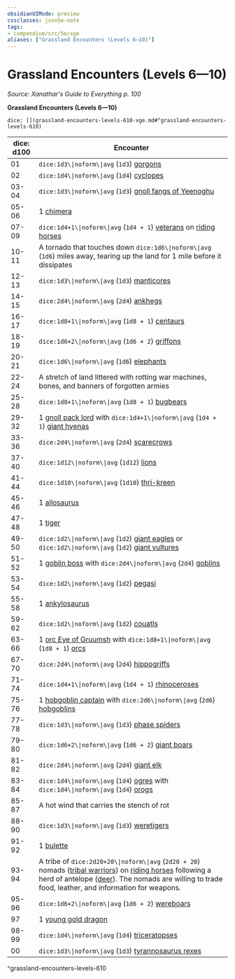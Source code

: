 ```yaml
---
obsidianUIMode: preview
cssclasses: json5e-note
tags:
- compendium/src/5e/xge
aliases: ["Grassland Encounters (Levels 6—10)"]
---
```

# Grassland Encounters (Levels 6—10)
*Source: Xanathar's Guide to Everything p. 100* 

**Grassland Encounters (Levels 6—10)**

`dice: [](grassland-encounters-levels-610-xge.md#^grassland-encounters-levels-610)`

| dice: d100 | Encounter |
|------------|-----------|
| 01 | `dice:1d3\\|noform\\|avg` (`1d3`) [gorgons](2-Mechanics/CLI/bestiary/monstrosity/gorgon.md) |
| 02 | `dice:1d4\\|noform\\|avg` (`1d4`) [cyclopes](2-Mechanics/CLI/bestiary/giant/cyclops.md) |
| 03-04 | `dice:1d3\\|noform\\|avg` (`1d3`) [gnoll fangs of Yeenoghu](2-Mechanics/CLI/bestiary/fiend/gnoll-fang-of-yeenoghu.md) |
| 05-06 | 1 [chimera](2-Mechanics/CLI/bestiary/monstrosity/chimera.md) |
| 07-09 | `dice:1d4+1\\|noform\\|avg` (`1d4 + 1`) [veterans](2-Mechanics/CLI/bestiary/humanoid/veteran.md) on [riding horses](2-Mechanics/CLI/bestiary/beast/riding-horse.md) |
| 10-11 | A tornado that touches down `dice:1d6\\|noform\\|avg` (`1d6`) miles away, tearing up the land for 1 mile before it dissipates |
| 12-13 | `dice:1d3\\|noform\\|avg` (`1d3`) [manticores](2-Mechanics/CLI/bestiary/monstrosity/manticore.md) |
| 14-15 | `dice:2d4\\|noform\\|avg` (`2d4`) [ankhegs](2-Mechanics/CLI/bestiary/monstrosity/ankheg.md) |
| 16-17 | `dice:1d8+1\\|noform\\|avg` (`1d8 + 1`) [centaurs](2-Mechanics/CLI/bestiary/monstrosity/centaur.md) |
| 18-19 | `dice:1d6+2\\|noform\\|avg` (`1d6 + 2`) [griffons](2-Mechanics/CLI/bestiary/monstrosity/griffon.md) |
| 20-21 | `dice:1d6\\|noform\\|avg` (`1d6`) [elephants](2-Mechanics/CLI/bestiary/beast/elephant.md) |
| 22-24 | A stretch of land littered with rotting war machines, bones, and banners of forgotten armies |
| 25-28 | `dice:1d8+1\\|noform\\|avg` (`1d8 + 1`) [bugbears](2-Mechanics/CLI/bestiary/humanoid/bugbear.md) |
| 29-32 | 1 [gnoll pack lord](2-Mechanics/CLI/bestiary/humanoid/gnoll-pack-lord.md) with `dice:1d4+1\\|noform\\|avg` (`1d4 + 1`) [giant hyenas](2-Mechanics/CLI/bestiary/beast/giant-hyena.md) |
| 33-36 | `dice:2d4\\|noform\\|avg` (`2d4`) [scarecrows](2-Mechanics/CLI/bestiary/construct/scarecrow.md) |
| 37-40 | `dice:1d12\\|noform\\|avg` (`1d12`) [lions](2-Mechanics/CLI/bestiary/beast/lion.md) |
| 41-44 | `dice:1d10\\|noform\\|avg` (`1d10`) [thri-kreen](2-Mechanics/CLI/bestiary/humanoid/thri-kreen.md) |
| 45-46 | 1 [allosaurus](2-Mechanics/CLI/bestiary/beast/allosaurus.md) |
| 47-48 | 1 [tiger](2-Mechanics/CLI/bestiary/beast/tiger.md) |
| 49-50 | `dice:1d2\\|noform\\|avg` (`1d2`) [giant eagles](2-Mechanics/CLI/bestiary/beast/giant-eagle.md) or `dice:1d2\\|noform\\|avg` (`1d2`) [giant vultures](2-Mechanics/CLI/bestiary/beast/giant-vulture.md) |
| 51-52 | 1 [goblin boss](2-Mechanics/CLI/bestiary/humanoid/goblin-boss.md) with `dice:2d4\\|noform\\|avg` (`2d4`) [goblins](2-Mechanics/CLI/bestiary/humanoid/goblin.md) |
| 53-54 | `dice:1d2\\|noform\\|avg` (`1d2`) [pegasi](2-Mechanics/CLI/bestiary/celestial/pegasus.md) |
| 55-58 | 1 [ankylosaurus](2-Mechanics/CLI/bestiary/beast/ankylosaurus.md) |
| 59-62 | `dice:1d2\\|noform\\|avg` (`1d2`) [couatls](2-Mechanics/CLI/bestiary/celestial/couatl.md) |
| 63-66 | 1 [orc Eye of Gruumsh](2-Mechanics/CLI/bestiary/humanoid/orc-eye-of-gruumsh.md) with `dice:1d8+1\\|noform\\|avg` (`1d8 + 1`) [orcs](2-Mechanics/CLI/bestiary/humanoid/orc.md) |
| 67-70 | `dice:2d4\\|noform\\|avg` (`2d4`) [hippogriffs](2-Mechanics/CLI/bestiary/monstrosity/hippogriff.md) |
| 71-74 | `dice:1d4+1\\|noform\\|avg` (`1d4 + 1`) [rhinoceroses](2-Mechanics/CLI/bestiary/beast/rhinoceros.md) |
| 75-76 | 1 [hobgoblin captain](2-Mechanics/CLI/bestiary/humanoid/hobgoblin-captain.md) with `dice:2d6\\|noform\\|avg` (`2d6`) [hobgoblins](2-Mechanics/CLI/bestiary/humanoid/hobgoblin.md) |
| 77-78 | `dice:1d3\\|noform\\|avg` (`1d3`) [phase spiders](2-Mechanics/CLI/bestiary/monstrosity/phase-spider.md) |
| 79-80 | `dice:1d6+2\\|noform\\|avg` (`1d6 + 2`) [giant boars](2-Mechanics/CLI/bestiary/beast/giant-boar.md) |
| 81-82 | `dice:2d4\\|noform\\|avg` (`2d4`) [giant elk](2-Mechanics/CLI/bestiary/beast/giant-elk.md) |
| 83-84 | `dice:1d4\\|noform\\|avg` (`1d4`) [ogres](2-Mechanics/CLI/bestiary/giant/ogre.md) with `dice:1d4\\|noform\\|avg` (`1d4`) [orogs](2-Mechanics/CLI/bestiary/humanoid/orog.md) |
| 85-87 | A hot wind that carries the stench of rot |
| 88-90 | `dice:1d3\\|noform\\|avg` (`1d3`) [weretigers](2-Mechanics/CLI/bestiary/humanoid/weretiger.md) |
| 91-92 | 1 [bulette](2-Mechanics/CLI/bestiary/monstrosity/bulette.md) |
| 93-94 | A tribe of `dice:2d20+20\\|noform\\|avg` (`2d20 + 20`) nomads ([tribal warriors](2-Mechanics/CLI/bestiary/humanoid/tribal-warrior.md)) on [riding horses](2-Mechanics/CLI/bestiary/beast/riding-horse.md) following a herd of antelope ([deer](2-Mechanics/CLI/bestiary/beast/deer.md)). The nomads are willing to trade food, leather, and information for weapons. |
| 95-96 | `dice:1d6+2\\|noform\\|avg` (`1d6 + 2`) [wereboars](2-Mechanics/CLI/bestiary/humanoid/wereboar.md) |
| 97 | 1 [young gold dragon](2-Mechanics/CLI/bestiary/dragon/young-gold-dragon.md) |
| 98-99 | `dice:1d4\\|noform\\|avg` (`1d4`) [triceratopses](2-Mechanics/CLI/bestiary/beast/triceratops.md) |
| 00 | `dice:1d3\\|noform\\|avg` (`1d3`) [tyrannosaurus rexes](2-Mechanics/CLI/bestiary/beast/tyrannosaurus-rex.md) |
^grassland-encounters-levels-610
